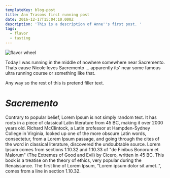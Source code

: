 ```yaml
---
templateKey: blog-post
title: Ann Trasons first running post
date: 2016-12-17T15:04:10.000Z
description: 'This is a description of Anne''s first post. '
tags:
  - flavor
  - tasting
---
```

![flavor wheel](/img/ann_and_dog.jpg)

Today I was running in the middle of nowhere somewhere near Sacremento. Thats cause Nicole loves Sacremento ... apparently its' near some famous ultra running course or something like that.

Any way so the rest of this is pretend filler text.

# _**Sacremento**_

Contrary to popular belief, Lorem Ipsum is not simply random text. It has roots in a piece of classical Latin literature from 45 BC, making it over 2000 years old. Richard McClintock, a Latin professor at Hampden-Sydney College in Virginia, looked up one of the more obscure Latin words, consectetur, from a Lorem Ipsum passage, and going through the cites of the word in classical literature, discovered the undoubtable source. Lorem Ipsum comes from sections 1.10.32 and 1.10.33 of "de Finibus Bonorum et Malorum" (The Extremes of Good and Evil) by Cicero, written in 45 BC. This book is a treatise on the theory of ethics, very popular during the Renaissance. The first line of Lorem Ipsum, "Lorem ipsum dolor sit amet..", comes from a line in section 1.10.32.
